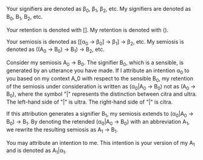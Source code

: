 Your signifiers are denoted as &beta;<sub>0</sub>, &beta;<sub>1</sub>, &beta;<sub>2</sub>, etc.
My signifiers are denoted as B<sub>0</sub>, B<sub>1</sub>, B<sub>2</sub>, etc.

Your retention is denoted with [].
My retention is denoted with ().

Your semiosis is denoted as [[&alpha;<sub>0</sub> -> &beta;<sub>0</sub>] -> &beta;<sub>1</sub>] -> &beta;<sub>2</sub>, etc.
My semiosis is denoted as ((A<sub>0</sub> -> B<sub>0</sub>) -> B<sub>1</sub>) -> B<sub>2</sub>, etc.

Consider my semiosis A<sub>0</sub> -> B<sub>0</sub>. The signifier B<sub>0</sub>, which is a sensible, is generated by an utterance you have made. If I attribute an intention &alpha;<sub>0</sub> to you based on my context A_0 with respect to the sensible B<sub>0</sub>, my retention of the semiosis under consideration is written as (&alpha;<sub>0</sub>|A<sub>0</sub> -> B<sub>0</sub>) not as (A<sub>0</sub> -> B<sub>0</sub>), where the symbol "|" represents the distinction between citra and ultra. The left-hand side of "|" is ultra. The right-hand side of "|" is citra.

If this attribution generates a signifier B<sub>1</sub>, my semiosis extends to (&alpha;<sub>0</sub>|A<sub>0</sub> -> B<sub>0</sub>) -> B<sub>1</sub>. By denoting the retended (&alpha;<sub>0</sub>|A<sub>0</sub> -> B<sub>0</sub>) with an abbreviation A<sub>1</sub>, we rewrite the resulting semiosis as A<sub>1</sub> -> B<sub>1</sub>.

You may attribute an intention to me. This intention is your version of my A<sub>1</sub> and is denoted as A<sub>1</sub>|&alpha;<sub>1</sub>.
